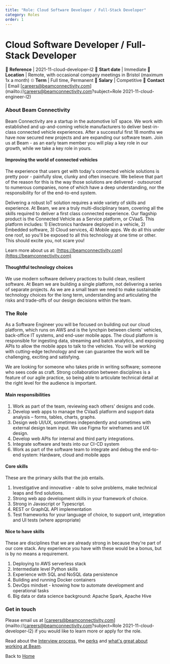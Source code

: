 ```yaml
---
title: "Role: Cloud Software Developer / Full-Stack Developer"
category: Roles
order: 1
---
```


<h1>Cloud Software Developer / Full-Stack Developer</h1>

📝 **Reference** | 2021-11-cloud-developer-l2
📅 **Start date** | Immediate
📍 **Location** | Remote, with occasional company meetings in Bristol (maximum 1x a month)
⏲ **Term** | Full time, Permanent
👛 **Salary** | Competitive
📧 **Contact** | Email [careers@beamconnectivity.com](mailto://careers@beamconnectivity.com?subject=Role 2021-11-cloud-engineer-l2)


### About Beam Connectivity

Beam Connectivity are a startup in the automotive IoT space. We work with established and up-and-coming vehicle manufacturers to deliver best-in-class connected vehicle experiences. After a successful first 18 months we have now secured new projects and are expanding our software team. Join us at Beam - as an early team member you will play a key role in our growth, while we take a key role in yours.

#### Improving the world of connected vehicles

The experience that users get with today's connected vehicle solutions is pretty poor - painfully slow, clunky and often insecure. We believe that part of the reason for this is the way those solutions are delivered - outsourced to numerous companies, none of which have a deep understanding, nor the responsibility for of the end-to-end system. 

Delivering a robust IoT solution requires a wide variety of skills and experience. At Beam, we are a truly multi-disciplinary team, covering all the skills required to deliver a first class connected experience. Our flagship product is the Connected Vehicle as a Service platform, or CVaaS. This platform includes: 1) Electronics hardware deployed in a vehicle, 2) Embedded software, 3) Cloud services, 4) Mobile apps. We do all this under one roof, so you'll be exposed to all this technology at one time or other. This should excite you, not scare you!

Learn more about us at: [https://beamconnectivity.com](https://beamconnectivity.com)

#### Thoughtful technology choices

We use modern software delivery practices to build clean, resilient software. At Beam we are building a single platform, not delivering a series of separate projects. As we are a small team we need to make sustainable technology choices for the long term, understanding and articulating the risks and trade-offs of our design decisions within the team. 

### The Role

As a Software Engineer you will be focused on building out our cloud platform, which runs on AWS and is the lynchpin between clients' vehicles, back-office IT systems, and end-user mobile apps. The cloud platform is responsible for ingesting data, streaming and batch analytics, and exposing APIs to allow the mobile apps to talk to the vehicles. You will be working with cutting-edge technology and we can guarantee the work will be challenging, exciting and satisfying.

We are looking for someone who takes pride in writing software; someone who sees code as craft. Strong collaboration between disciplines is a feature of our agile practice, so being able to articulate technical detail at the right level for the audience is important. 

#### Main responsibilities

1. Work as part of the team, reviewing each others' designs and code.
1. Develop web apps to manage the CVaaS platform and support data analysis – forms, tables, charts, graphs.
1. Design web UI/UX, sometimes independently and sometimes with external design team input. We use Figma for wireframes and UX design.
1. Develop web APIs for internal and third party integrations.
1. Integrate software and tests into our CI-CD system
1. Work as part of the software team to integrate and debug the end-to-end system: Hardware, cloud and mobile apps

#### Core skills

These are the primary skills that the job entails.

1. Investigative and innovative - able to solve problems, make technical leaps and find solutions.
1. Strong web app development skills in your framework of choice.
1. Strong in Javascript or Typescript.
1. REST or GraphQL API implementation 
1. Test frameworks for your language of choice, to support unit, integration and UI tests (where appropriate)

#### Nice to have skills

These are disciplines that we are already strong in because they're part of our core stack. Any experience you have with these would be a bonus, but is by no means a requirement.

1. Deploying to AWS serverless stack 
1. Intermediate level Python skills
1. Experience with SQL and NoSQL data persistence
1. Building and running Docker containers
1. DevOps mindset - knowing how to automate development and operational tasks
1. Big data or data science background: Apache Spark, Apache Hive

### Get in touch

Please email us at [careers@beamconnectivity.com](mailto://careers@beamconnectivity.com?subject=Role 2021-11-cloud-developer-l2) if you would like to learn more or apply for the role.

Read about the [Interview process](/#interview-process), the [perks](/#beam-team-perks) and [what's great about working at Beam](/#life-at-beam).

Back to [Home](/)